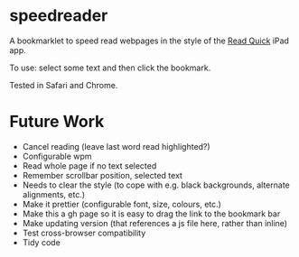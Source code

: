 speedreader
===========

A bookmarklet to speed read webpages in the style of the [Read Quick](http://readquickapp.com/) iPad app.

To use: select some text and then click the bookmark.

Tested in Safari and Chrome.

Future Work
==
* Cancel reading (leave last word read highlighted?)
* Configurable wpm
* Read whole page if no text selected
* Remember scrollbar position, selected text
* Needs to clear the style (to cope with e.g. black backgrounds, alternate alignments, etc.)
* Make it prettier (configurable font, size, colours, etc.)
* Make this a gh page so it is easy to drag the link to the bookmark bar
* Make updating version (that references a js file here, rather than inline)
* Test cross-browser compatibility
* Tidy code
